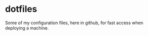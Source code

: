# dotfiles
Some of my configuration files, here in github, for fast access when deploying a machine.

